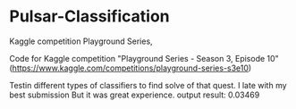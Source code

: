 # Pulsar-Classification
Kaggle competition Playground Series, 

Code for Kaggle competition "Playground Series - Season 3, Episode 10" (https://www.kaggle.com/competitions/playground-series-s3e10)

Testin different types of classifiers to find solve of that quest. I late with my best submission
But it was great experience. 
output result: 0.03469
